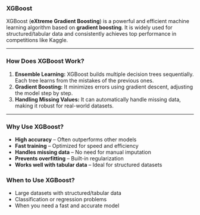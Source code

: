 ### **XGBoost**  

XGBoost (**eXtreme Gradient Boosting**) is a powerful and efficient machine learning algorithm based on **gradient boosting**. It is widely used for structured/tabular data and consistently achieves top performance in competitions like Kaggle.  

---

### **How Does XGBoost Work?**  
1. **Ensemble Learning:** XGBoost builds multiple decision trees sequentially. Each tree learns from the mistakes of the previous ones.  
2. **Gradient Boosting:** It minimizes errors using gradient descent, adjusting the model step by step.  
3. **Handling Missing Values:** It can automatically handle missing data, making it robust for real-world datasets.  

---

### **Why Use XGBoost?**  
- **High accuracy** – Often outperforms other models  
- **Fast training** – Optimized for speed and efficiency  
- **Handles missing data** – No need for manual imputation  
- **Prevents overfitting** – Built-in regularization  
- **Works well with tabular data** – Ideal for structured datasets  



### **When to Use XGBoost?**  
- Large datasets with structured/tabular data  
- Classification or regression problems  
- When you need a fast and accurate model  


